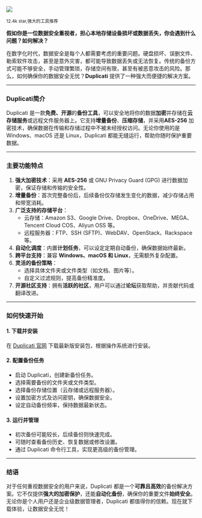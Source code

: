 <img src="/assets/image/250519-duplicati.png"/> 

<small>12.4k star,强大的工具推荐</small>


**假如你是一位数据安全重视者，担心本地存储设备损坏或数据丢失，你会遇到什么问题？如何解决？**

在数字化时代，数据安全是每个人都需要考虑的重要问题。硬盘损坏、误删文件、勒索软件攻击，甚至是意外灾害，都可能导致数据丢失或无法恢复。传统的备份方式可能不够安全，手动管理繁琐，存储空间有限，甚至有被恶意攻击的风险。那么，如何确保你的数据安全无忧？**Duplicati** 提供了一种强大而便捷的解决方案。

---

### **Duplicati简介**
Duplicati 是一款**免费、开源**的**备份工具**，可以安全地将你的数据**加密**并存储在**云存储服务**或远程文件服务器上。它支持**增量备份**、**压缩存储**，并采用**AES-256** 加密技术，确保数据在传输和存储过程中不被未经授权访问。无论你使用的是 Windows、macOS 还是 Linux，Duplicati 都能无缝运行，帮助你随时保护重要数据。

---

### **主要功能特点**
1. **强大加密技术**：采用 **AES-256** 或 GNU Privacy Guard (GPG) 进行数据加密，保证存储和传输的安全性。
2. **增量备份**：首次完整备份后，后续备份仅存储发生变化的数据，减少存储占用和带宽消耗。
3. **广泛支持的存储平台**：
   - 云存储：Amazon S3、Google Drive、Dropbox、OneDrive、MEGA、Tencent Cloud COS、Aliyun OSS 等。
   - 远程服务器：FTP、SSH (SFTP)、WebDAV、OpenStack、Rackspace 等。
4. **自动化调度**：内置**计划任务**，可以设定定期自动备份，确保数据始终最新。
5. **跨平台支持**：兼容 **Windows、macOS 和 Linux**，无需额外复杂配置。
6. **灵活的备份策略**：
   - 选择具体文件夹或文件类型（如文档、图片等）。
   - 自定义过滤规则，提高备份精准度。
7. **开源社区支持**：拥有**活跃的社区**，用户可以通过**论坛**获取帮助，并贡献代码或翻译改进。

---

### **如何快速开始**
#### **1. 下载并安装**
在 [Duplicati 官网](https://github.com/duplicati/duplicati) 下载最新版安装包，根据操作系统进行安装。

#### **2. 配置备份任务**
- 启动 Duplicati，创建新备份任务。
- 选择需要备份的文件夹或文件类型。
- 选择备份存储位置（云存储或远程服务器）。
- 设置加密方式及访问密钥，确保数据安全。
- 设定自动备份频率，保持数据最新状态。

#### **3. 运行并管理**
- 初次备份可能较长，后续备份则快速完成。
- 可随时查看备份历史、恢复数据或修改设置。
- 通过 Duplicati 命令行工具，实现更高级的备份管理。

---

### **结语**
对于任何重视数据安全的用户来说，Duplicati 都是一个**可靠且高效**的备份解决方案。它不仅提供**强大的加密保护**，还能**自动化备份**，确保你的重要文件**始终安全**。无论你是个人用户还是企业级数据管理者，Duplicati 都值得你的信赖。现在就下载体验，让数据安全无忧！